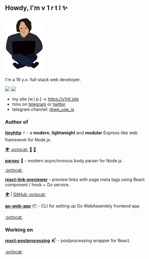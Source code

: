 ## Howdy, I'm v 1 r t l ✨

<img height="180px" src="https://raw.githubusercontent.com/talentlessguy/talentlessguy/c7754cf7ce976b13e5f7d58ba035396c0026ba76/v1rtl.svg" />

I'm a 16 y.o. full-stack web developer.

[![](https://img.shields.io/badge/website-v1rtl.site-blue?style=flat-square)](https://v1rtl.site) ![](https://img.shields.io/badge/languages-ts,js,go-black?style=flat-square)

- my site [w.i.p.] -> https://v1rtl.site
- hmu on [telegram](https://t.me/talentless_guy) or [twitter](https://twitter.com/v1rtl)
- telegram channel: [@we_use_js](https://t.me/we_use_js)

### Author of

**[tinyhttp](https://tinyhttp.v1rtl.site)** :zap: - a **modern**, **lightweight** and **modular** Express-like web framework for Node.js.

[:earth_africa:](https://tinyhttp.v1rtl.site)   [:octocat:](https://github.com/talentlessguy/tinyhttp)   [:scroll:](https://tinyhttp.v1rtl.site/docs)   [:triangular_flag_on_post:](https://tinyhttp.v1rtl.site/learn)

**[parsec](https://github.com/talentlessguy/parsec)** :milky_way: - modern asynchronous body parser for Node.js.

[:octocat:](https://github.com/talentlessguy/parsec)

**[react-link-previewer](https://react-link-previewer.now.sh/)** - preview links with page meta tags using React component / hook + Go service.

[:earth_africa:](https://react-link-previewer.now.sh) | [GitHub :octocat:](https://github.com/relay-chat/react-link-previewer)

**[go-web-app](https://github.com/talentlessguy/go-web-app)** 📦 - CLI for setting up Go WebAssembly frontend app

[:octocat:](https://github.com/talentlessguy/go-web-app)

### Working on

**[react-postprocessing](https://github.com/react-spring/react-postprocessing)** 📬 - postprocessing wrapper for React.

[:octocat:](https://github.com/react-spring/react-postprocessing)
